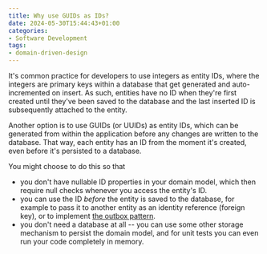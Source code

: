 ```yaml
---
title: Why use GUIDs as IDs?
date: 2024-05-30T15:44:43+01:00
categories:
- Software Development
tags:
- domain-driven-design
---
```


It's common practice for developers to use integers as entity IDs, where the integers are primary keys within a database that get generated and auto-incremented on insert. As such, entities have no ID when they're first created until they've been saved to the database and the last inserted ID is subsequently attached to the entity.

Another option is to use GUIDs (or UUIDs) as entity IDs, which can be generated from within the application before any changes are written to the database. That way, each entity has an ID from the moment it's created, even before it's persisted to a database.

You might choose to do this so that

* you don't have nullable ID properties in your domain model, which then require null checks whenever you access the entity's ID.
* you can use the ID *before* the entity is saved to the database, for example to pass it to another entity as an identity reference (foreign key), or to implement [the outbox pattern](the-outbox-pattern.md).
* you don't need a database at all -- you can use some other storage mechanism to persist the domain model, and for unit tests you can even run your code completely in memory.
